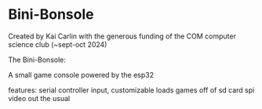 # Bini-Bonsole

Created by Kai Carlin with the generous funding of the COM computer science club (~sept-oct 2024)

The Bini-Bonsole:

A small game console powered by the esp32

features:
  serial controller input, customizable
  loads games off of sd card
  spi video out
  the usual


